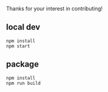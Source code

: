 Thanks for your interest in contributing!

## local dev

```
npm install
npm start
```

## package

```
npm install
npm run build
```
